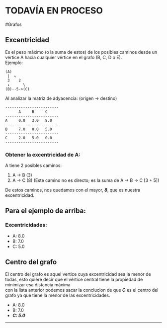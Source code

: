 # TODAVÍA EN PROCESO

#Grafos

## Excentricidad
Es el peso máximo (o la suma de estos) de los posibles caminos desde un vértice A hacia cualquier vértice en el grafo (B, C, D o E).  
Ejemplo:

```plaintext
(A)
 |  ↖ 
 3    2
 ↓      \
(B)--5->(C)
```

Al analizar la matriz de adyacencia:
(origen -> destino)
```plaintext
------------------------
      A     B     C     
------------------------
A     0.0   3.0   8.0   
------------------------
B     7.0   0.0   5.0   
------------------------
C     2.0   5.0   0.0   
------------------------
```

### Obtener la excentricidad de A:

A tiene 2 posibles caminos:  
1. A -> B (3)
2. A -> C (8) (Este camino no es directo; es la suma de A -> B -> C [3 + 5])
  
De estos caminos, nos quedamos con el mayor, ***8***, que es nuestra excentricidad.  


## Para el ejemplo de arriba:
### Excentricidades:
+ A: 8.0
+ B: 7.0
+ C: 5.0

## Centro del grafo
El centro del grafo es aquel vertice cuya excentricidad sea la menor de todas, esto quiere decir que el vértice central tiene la propiedad de minimizar esa distancia máxima  
con la lista anterior podemos sacar la conclucion de que ***C*** es el centro del grafo ya que tiene la menor de las excentricidades.

+ A: 8.0
+ B: 7.0
+ ***C: 5.0***


___
